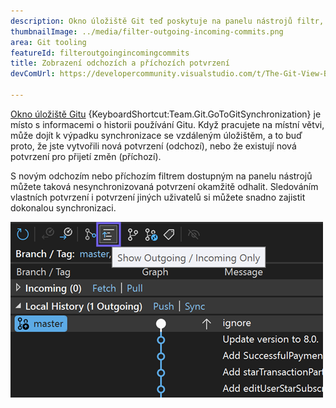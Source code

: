 ```yaml
---
description: Okno úložiště Git teď poskytuje na panelu nástrojů filtr, který zobrazuje pouze odchozí a příchozí potvrzení.
thumbnailImage: ../media/filter-outgoing-incoming-commits.png
area: Git tooling
featureId: filteroutgoingincomingcommits
title: Zobrazení odchozích a příchozích potvrzení
devComUrl: https://developercommunity.visualstudio.com/t/The-Git-View-Branch-Outgoing-Commits-sec/10720545

---
```



[Okno úložiště Gitu](vscmd://Team.Git.GoToGitSynchronization) {KeyboardShortcut:Team.Git.GoToGitSynchronization} je místo s informacemi o historii používání Gitu. Když pracujete na místní větvi, může dojít k výpadku synchronizace se vzdáleným úložištěm, a to buď proto, že jste vytvořili nová potvrzení (odchozí), nebo že existují nová potvrzení pro přijetí změn (příchozí).

S novým odchozím nebo příchozím filtrem dostupným na panelu nástrojů můžete taková nesynchronizovaná potvrzení okamžitě odhalit. Sledováním vlastních potvrzení i potvrzení jiných uživatelů si můžete snadno zajistit dokonalou synchronizaci.

![Tlačítko na panelu nástrojů pro zobrazení pouze odchozích/příchozích potvrzení](../media/filter-outgoing-incoming-commits.png)
